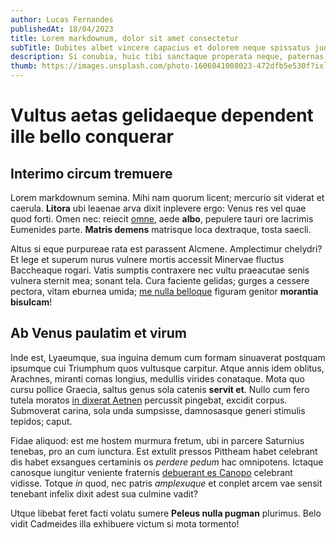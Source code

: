 ```yaml
---
author: Lucas Fernandes
publishedAt: 18/04/2023
title: Lorem markdownum, dolor sit amet consectetur
subTitle: Dubites albet vincere capacius et dolorem neque spissatus judex venturus.
description: Si conubia, huic tibi sanctaque properata neque, paternas spissatus.
thumb: https://images.unsplash.com/photo-1606041008023-472dfb5e530f?ixlib=rb-4.0.3&ixid=MnwxMjA3fDB8MHxwaG90by1wYWdlfHx8fGVufDB8fHx8&auto=format&fit=crop&w=688&q=80
---
```


# Vultus aetas gelidaeque dependent ille bello conquerar

## Interimo circum tremuere

Lorem markdownum semina. Mihi nam quorum licent; mercurio sit viderat et
caerula. **Litora** ubi leaenae arva dixit inplevere ergo: Venus res vel quae
quod forti. Omen nec: reiecit [omne](http://exposcere.org/), aede **albo**,
pepulere tauri ore lacrimis Eumenides parte. **Matris demens** matrisque loca
dextraque, tosta saecli.

Altus si eque purpureae rata est parassent Alcmene. Amplectimur chelydri? Et
lege et superum nurus vulnere mortis accessit Minervae fluctus Baccheaque
rogari. Vatis sumptis contraxere nec vultu praeacutae senis vulnera sternit mea;
sonant tela. Cura faciente gelidas; gurges a cessere pectora, vitam eburnea
umida; [me nulla belloque](http://delapsus.net/audire.php) figuram genitor
**morantia bisulcam**!

## Ab Venus paulatim et virum

Inde est, Lyaeumque, sua inguina demum cum formam sinuaverat postquam ipsumque
cui Triumphum quos vultusque carpitur. Atque annis idem oblitus, Arachnes,
miranti comas longius, medullis virides conataque. Mota quo cursu pollice
Graecia, saltus genus sola catenis **servit et**. Nullo cum fero tutela moratos
[in dixerat Aetnen](http://vetus.com/) percussit pingebat, excidit corpus.
Submoverat carina, sola unda sumpsisse, damnosasque generi stimulis tepidos;
caput.

Fidae aliquod: est me hostem murmura fretum, ubi in parcere Saturnius tenebas,
pro an cum iunctura. Est extulit pressos Pittheam habet celebrant dis habet
exsangues certaminis os *perdere pedum* hac omnipotens. Ictaque canosque
iungitur veniente fraternis [debuerant es
Canopo](http://www.quove-videri.io/et-inpetus) celebrant vidisse. Totque *in*
quod, nec patris *amplexuque* et conplet arcem vae sensit tenebant infelix dixit
adest sua culmine vadit?

Utque libebat feret facti volatu sumere **Peleus nulla pugman** plurimus. Belo
vidit Cadmeides illa exhibuere victum si mota tormento!